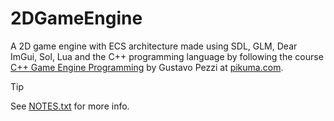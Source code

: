 # 2DGameEngine

A 2D game engine with ECS architecture made using SDL, GLM, Dear ImGui, Sol, Lua and the C++ programming language by following the course [C++ Game Engine Programming](https://pikuma.com/courses/cpp-2d-game-engine-development) by Gustavo Pezzi at [pikuma.com](https://pikuma.com).

> [!TIP]
> See [NOTES.txt](NOTES.txt) for more info.

